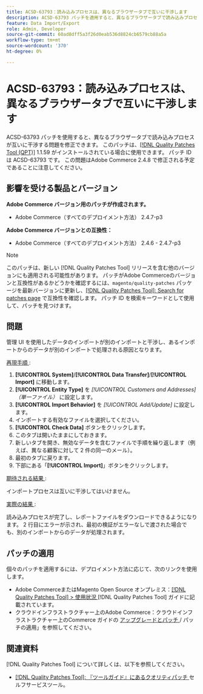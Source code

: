 ```yaml
---
title: ACSD-63793：読み込みプロセスは、異なるブラウザータブで互いに干渉します
description: ACSD-63793 パッチを適用すると、異なるブラウザータブで読み込みプロセスが互いに干渉するAdobe Commerceの問題を修正できます。
feature: Data Import/Export
role: Admin, Developer
source-git-commit: 60ad8dff5a3f26d0eab536d8824cb6579cb88a5a
workflow-type: tm+mt
source-wordcount: '370'
ht-degree: 0%

---
```



# ACSD-63793：読み込みプロセスは、異なるブラウザータブで互いに干渉します

ACSD-63793 パッチを使用すると、異なるブラウザータブで読み込みプロセスが互いに干渉する問題を修正できます。 このパッチは、[[!DNL Quality Patches Tool (QPT)]](/help/tools/quality-patches-tool/quality-patches-tool-to-self-serve-quality-patches.md) 1.1.59 がインストールされている場合に使用できます。 パッチ ID は ACSD-63793 です。 この問題はAdobe Commerce 2.4.8 で修正される予定であることに注意してください。

## 影響を受ける製品とバージョン

**Adobe Commerce バージョン用のパッチが作成されます。**

* Adobe Commerce（すべてのデプロイメント方法） 2.4.7-p3

**Adobe Commerce バージョンとの互換性：**

* Adobe Commerce（すべてのデプロイメント方法） 2.4.6 - 2.4.7-p3

>[!NOTE]
>
>このパッチは、新しい [!DNL Quality Patches Tool] リリースを含む他のバージョンにも適用される可能性があります。 パッチがAdobe Commerceのバージョンと互換性があるかどうかを確認するには、`magento/quality-patches` パッケージを最新バージョンに更新し、[[!DNL Quality Patches Tool]: Search for patches page](https://experienceleague.adobe.com/tools/commerce-quality-patches/index.html?lang=ja) で互換性を確認します。 パッチ ID を検索キーワードとして使用して、パッチを見つけます。

## 問題

管理 UI を使用したデータのインポートが別のインポートと干渉し、あるインポートからのデータが別のインポートで処理される原因となります。

<u> 再現手順 </u>:

1. **[!UICONTROL System]**/**[!UICONTROL Data Transfer]**/**[!UICONTROL Import]** に移動します。
1. **[!UICONTROL Entity Type]** を *[!UICONTROL Customers and Addresses]（単一ファイル）* に設定します。
1. **[!UICONTROL Import Behavior]** を *[!UICONTROL Add/Update]* に設定します。
1. インポートする有効なファイルを選択してください。
1. **[!UICONTROL Check Data]** ボタンをクリックします。
1. このタブは開いたままにしておきます。
1. 新しいタブを開き、無効なデータを含むファイルで手順を繰り返します（例えば、異なる顧客に対して 2 件の同一のメール）。
1. 最初のタブに戻ります。
1. 下部にある「**[!UICONTROL Import]**」ボタンをクリックします。

<u> 期待される結果 </u>:

インポートプロセスは互いに干渉してはいけません。

<u> 実際の結果 </u>:

読み込みプロセスが完了し、レポートファイルをダウンロードできるようになります。 2 行目にエラーが示され、最初の検証がエラーなしで渡された場合でも、別のインポートからのデータが処理されます。

## パッチの適用

個々のパッチを適用するには、デプロイメント方法に応じて、次のリンクを使用します。

* Adobe CommerceまたはMagento Open Source オンプレミス：[[!DNL Quality Patches Tool] > 使用状況 ](/help/tools/quality-patches-tool/usage.md) [!DNL Quality Patches Tool] ガイドに記載されています。
* クラウドインフラストラクチャー上のAdobe Commerce：クラウドインフラストラクチャー上のCommerce ガイドの [ アップグレードとパッチ ](https://experienceleague.adobe.com/docs/commerce-cloud-service/user-guide/develop/upgrade/apply-patches.html?lang=ja)/ パッチの適用」を参照してください。

## 関連資料

[!DNL Quality Patches Tool] について詳しくは、以下を参照してください。

* [[!DNL Quality Patches Tool]: 『ツールガイド』にあるクオリティパッチ ](/help/tools/quality-patches-tool/quality-patches-tool-to-self-serve-quality-patches.md) セルフサービスツール。
